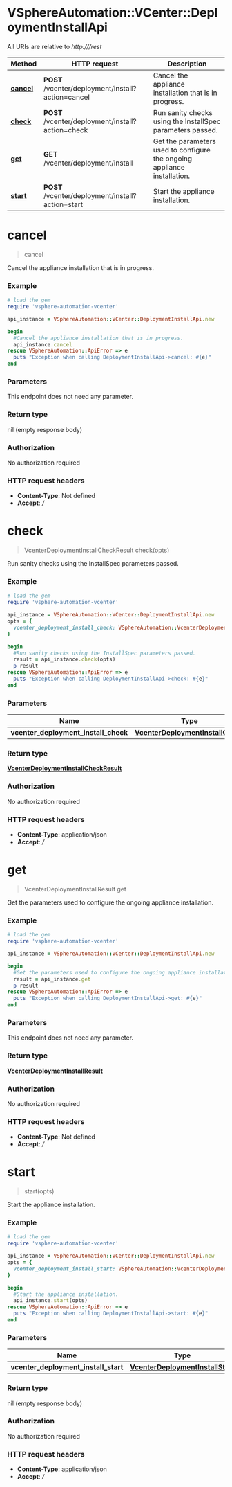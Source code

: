 # VSphereAutomation::VCenter::DeploymentInstallApi

All URIs are relative to *http:///rest*

Method | HTTP request | Description
------------- | ------------- | -------------
[**cancel**](DeploymentInstallApi.md#cancel) | **POST** /vcenter/deployment/install?action&#x3D;cancel | Cancel the appliance installation that is in progress.
[**check**](DeploymentInstallApi.md#check) | **POST** /vcenter/deployment/install?action&#x3D;check | Run sanity checks using the InstallSpec parameters passed.
[**get**](DeploymentInstallApi.md#get) | **GET** /vcenter/deployment/install | Get the parameters used to configure the ongoing appliance installation.
[**start**](DeploymentInstallApi.md#start) | **POST** /vcenter/deployment/install?action&#x3D;start | Start the appliance installation.


# **cancel**
> cancel

Cancel the appliance installation that is in progress.

### Example
```ruby
# load the gem
require 'vsphere-automation-vcenter'

api_instance = VSphereAutomation::VCenter::DeploymentInstallApi.new

begin
  #Cancel the appliance installation that is in progress.
  api_instance.cancel
rescue VSphereAutomation::ApiError => e
  puts "Exception when calling DeploymentInstallApi->cancel: #{e}"
end
```

### Parameters
This endpoint does not need any parameter.

### Return type

nil (empty response body)

### Authorization

No authorization required

### HTTP request headers

 - **Content-Type**: Not defined
 - **Accept**: */*



# **check**
> VcenterDeploymentInstallCheckResult check(opts)

Run sanity checks using the InstallSpec parameters passed.

### Example
```ruby
# load the gem
require 'vsphere-automation-vcenter'

api_instance = VSphereAutomation::VCenter::DeploymentInstallApi.new
opts = {
  vcenter_deployment_install_check: VSphereAutomation::VcenterDeploymentInstallCheck.new # VcenterDeploymentInstallCheck | 
}

begin
  #Run sanity checks using the InstallSpec parameters passed.
  result = api_instance.check(opts)
  p result
rescue VSphereAutomation::ApiError => e
  puts "Exception when calling DeploymentInstallApi->check: #{e}"
end
```

### Parameters

Name | Type | Description  | Notes
------------- | ------------- | ------------- | -------------
 **vcenter_deployment_install_check** | [**VcenterDeploymentInstallCheck**](VcenterDeploymentInstallCheck.md)|  | [optional] 

### Return type

[**VcenterDeploymentInstallCheckResult**](VcenterDeploymentInstallCheckResult.md)

### Authorization

No authorization required

### HTTP request headers

 - **Content-Type**: application/json
 - **Accept**: */*



# **get**
> VcenterDeploymentInstallResult get

Get the parameters used to configure the ongoing appliance installation.

### Example
```ruby
# load the gem
require 'vsphere-automation-vcenter'

api_instance = VSphereAutomation::VCenter::DeploymentInstallApi.new

begin
  #Get the parameters used to configure the ongoing appliance installation.
  result = api_instance.get
  p result
rescue VSphereAutomation::ApiError => e
  puts "Exception when calling DeploymentInstallApi->get: #{e}"
end
```

### Parameters
This endpoint does not need any parameter.

### Return type

[**VcenterDeploymentInstallResult**](VcenterDeploymentInstallResult.md)

### Authorization

No authorization required

### HTTP request headers

 - **Content-Type**: Not defined
 - **Accept**: */*



# **start**
> start(opts)

Start the appliance installation.

### Example
```ruby
# load the gem
require 'vsphere-automation-vcenter'

api_instance = VSphereAutomation::VCenter::DeploymentInstallApi.new
opts = {
  vcenter_deployment_install_start: VSphereAutomation::VcenterDeploymentInstallStart.new # VcenterDeploymentInstallStart | 
}

begin
  #Start the appliance installation.
  api_instance.start(opts)
rescue VSphereAutomation::ApiError => e
  puts "Exception when calling DeploymentInstallApi->start: #{e}"
end
```

### Parameters

Name | Type | Description  | Notes
------------- | ------------- | ------------- | -------------
 **vcenter_deployment_install_start** | [**VcenterDeploymentInstallStart**](VcenterDeploymentInstallStart.md)|  | [optional] 

### Return type

nil (empty response body)

### Authorization

No authorization required

### HTTP request headers

 - **Content-Type**: application/json
 - **Accept**: */*



